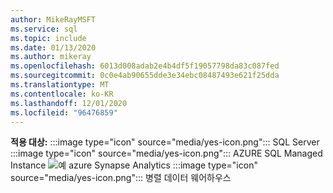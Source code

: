 ```yaml
---
author: MikeRayMSFT
ms.service: sql
ms.topic: include
ms.date: 01/13/2020
ms.author: mikeray
ms.openlocfilehash: 6013d008adab2e4b4df5f19057798da83c087fed
ms.sourcegitcommit: 0c0e4ab90655dde3e34ebc08487493e621f25dda
ms.translationtype: MT
ms.contentlocale: ko-KR
ms.lasthandoff: 12/01/2020
ms.locfileid: "96476859"
---
```

<Token>**적용 대상:** :::image type="icon" source="media/yes-icon.png"::: SQL Server :::image type="icon" source="media/yes-icon.png"::: AZURE SQL Managed Instance ![ 예 ](media/yes-icon.png) azure Synapse Analytics :::image type="icon" source="media/yes-icon.png"::: 병렬 데이터 웨어하우스</Token>
